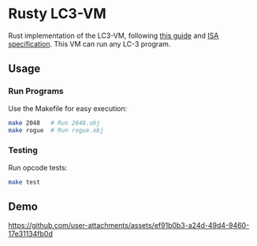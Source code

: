 # Rusty LC3-VM
Rust implementation of the LC3-VM, following [this guide](https://www.jmeiners.com/lc3-vm/) and [ISA specification](https://www.jmeiners.com/lc3-vm/supplies/lc3-isa.pdf). This VM can run any LC-3 program.

## Usage

### Run Programs
Use the Makefile for easy execution:
```bash
make 2048   # Run 2048.obj
make rogue  # Run rogue.obj
```

### Testing
Run opcode tests:
```bash
make test
```

## Demo
https://github.com/user-attachments/assets/ef91b0b3-a24d-49d4-9460-17e31134fb0d
